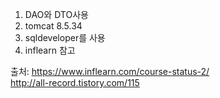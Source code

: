 ﻿1. DAO와 DTO사용
2. tomcat 8.5.34
3. sqldeveloper를 사용
4. inflearn 참고

출처:
https://www.inflearn.com/course-status-2/ <br />
http://all-record.tistory.com/115
